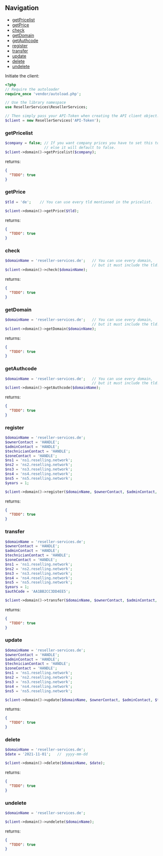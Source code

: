 ## Navigation
 * [getPricelist](#getpricelist)
 * [getPrice](#getprice)
 * [check](#check)
 * [getDomain](#getdomain)
 * [getAuthcode](#getauthcode)
 * [register](#register)
 * [transfer](#transfer)
 * [update](#update)
 * [delete](#delete)
 * [undelete](#undelete)

Initiate the client:
```php
<?php
// Require the autoloader
require_once 'vendor/autoload.php';

// Use the library namespace
use ResellerServices\ResellerServices;

// Then simply pass your API-Token when creating the API client object.
$client = new ResellerServices('API-Token');
```

### getPricelist
```php
$company = false; // If you want company prices you have to set this to true,
                  // else it will default to false.
$client->domain()->getPricelist($company);
```
returns:
```json
{
  "TODO": true
}
```

### getPrice
```php
$tld = 'de';    // You can use every tld mentioned in the pricelist.

$client->domain()->getPrice($tld);
```
returns:
```json
{
  "TODO": true
}
```

### check
```php
$domainName = 'reseller-services.de';   // You can use every domain,
                                        // but it must include the tld!
$client->domain()->check($domainName);
```
returns:
```json
{
  "TODO": true
}
```

### getDomain
```php
$domainName = 'reseller-services.de';   // You can use every domain,
                                        // but it must include the tld!
$client->domain()->getDomain($domainName);
```
returns:
```json
{
  "TODO": true
}
```

### getAuthcode
```php
$domainName = 'reseller-services.de';   // You can use every domain,
                                        // but it must include the tld!
$client->domain()->getAuthcode($domainName);
```
returns:
```json
{
  "TODO": true
}
```

### register
```php
$domainName = 'reseller-services.de';
$ownerContact = 'HANDLE';
$adminContact = 'HANDLE';
$technicianContact = 'HANDLE';
$zoneContact = 'HANDLE';
$ns1 = 'ns1.reselling.network';
$ns2 = 'ns2.reselling.network';
$ns3 = 'ns3.reselling.network';
$ns4 = 'ns4.reselling.network';
$ns5 = 'ns5.reselling.network';
$years = 1;

$client->domain()->register($domainName, $ownerContact, $adminContact, $technicianContact, $zoneContact, $ns1, $ns2, $ns3, $ns4, $ns5, $years);
```
returns:
```json
{
  "TODO": true
}
```

### transfer
```php
$domainName = 'reseller-services.de';
$ownerContact = 'HANDLE';
$adminContact = 'HANDLE';
$technicianContact = 'HANDLE';
$zoneContact = 'HANDLE';
$ns1 = 'ns1.reselling.network';
$ns2 = 'ns2.reselling.network';
$ns3 = 'ns3.reselling.network';
$ns4 = 'ns4.reselling.network';
$ns5 = 'ns5.reselling.network';
$years = 1;
$authCode = 'AA1BB2CC3DD4EE5';

$client->domain()->transfer($domainName, $ownerContact, $adminContact, $technicianContact, $zoneContact, $ns1, $ns2, $ns3, $ns4, $ns5, $years, $authCode);
```
returns:
```json
{
  "TODO": true
}
```

### update
```php
$domainName = 'reseller-services.de';
$ownerContact = 'HANDLE';
$adminContact = 'HANDLE';
$technicianContact = 'HANDLE';
$zoneContact = 'HANDLE';
$ns1 = 'ns1.reselling.network';
$ns2 = 'ns2.reselling.network';
$ns3 = 'ns3.reselling.network';
$ns4 = 'ns4.reselling.network';
$ns5 = 'ns5.reselling.network';

$client->domain()->update($domainName, $ownerContact, $adminContact, $technicianContact, $zoneContact, $ns1, $ns2, $ns3, $ns4, $ns5);
```
returns:
```json
{
  "TODO": true
}
```

### delete
```php
$domainName = 'reseller-services.de';
$date = '2021-11-01';   //  yyyy-mm-dd

$client->domain()->delete($domainName, $date);
```
returns:
```json
{
  "TODO": true
}
```

### undelete
```php
$domainName = 'reseller-services.de';

$client->domain()->undelete($domainName);
```
returns:
```json
{
  "TODO": true
}
```